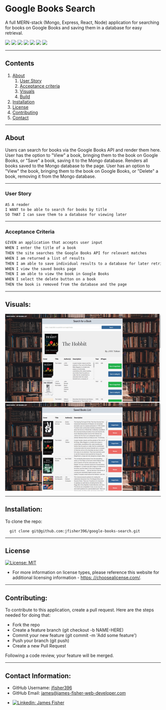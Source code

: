 # Google Books Search

A full MERN-stack (Mongo, Express, React, Node) application for searching for books on Google Books and saving them in a database for easy retrieval.

<p>
    <img src="https://img.shields.io/badge/-React-red" />
    <img src="https://img.shields.io/badge/-CSS-lightgrey" />
    <img src="https://img.shields.io/badge/-JavaScript-blue" />
    <img src="https://img.shields.io/badge/-Express-blueviolet" />
    <img src="https://img.shields.io/badge/Mongo-orange"  />
    <img src="https://img.shields.io/badge/-Node-green" />
    <img src="https://img.shields.io/badge/-Axios-yellow" />
</p>

  
---
  ## Contents

  1. [About](#about)
      1. [User Story](#user%20story)
      2. [Acceptance criteria](#acceptance%20criteria)
      3. [Visuals](#visuals)
      4. [Build](#build)
  2. [Installation](#installation)
  3. [License](#license)
  4. [Contributing](#contributing)
  5. [Contact](#contact-information)

---
  ## About

  Users can search for books via the Google Books API and render them here. User has the option to "View" a book, bringing them to the book on Google Books, or "Save" a book, saving it to the Mongo database. Renders all books saved to the Mongo database to the page. User has an option to "View" the book, bringing them to the book on Google Books, or "Delete" a book, removing it from the Mongo database. 

---

  ### User Story
  
  
```
AS A reader
I WANT to be able to search for books by title
SO THAT I can save them to a database for viewing later
```

---

  ### Acceptance Criteria
  
```md
GIVEN an application that accepts user input
WHEN I enter the title of a book
THEN the site searches the Google Books API for relevant matches
WHEN I am returned a list of results
THEN I am able to save individual results to a database for later retrieval or to view that book on Google Books
WHEN I view the saved books page
THEN I am able to view the book in Google Books
WHEN I select the delete button on a book
THEN the book is removed from the database and the page
```
  
---
## Visuals:

![screenshot 1](media/my-books-list1.png)
![screenshot 2](media/my-books-list2.png)
  
---

## Installation:
  

  To clone the repo:
  
      git clone git@github.com:jfisher396/google-books-search.git
  
---

## License
  [![License: MIT](https://img.shields.io/badge/License-MIT-yellow.svg)](https://opensource.org/licenses/MIT)
  * For more information on license types, please reference this website
  for additional licensing information - [https: //choosealicense.com/](https://choosealicense.com/).

---

## Contributing:
  
  To contribute to this application, create a pull request.
  Here are the steps needed for doing that:
  - Fork the repo
  - Create a feature branch (git checkout -b NAME-HERE)
  - Commit your new feature (git commit -m 'Add some feature')
  - Push your branch (git push)
  - Create a new Pull Request

  Following a code review, your feature will be merged.


---

## Contact Information:
  * GitHub Username: [jfisher396](https://github.com/jfisher396)
  * GitHub Email: james@james-fisher-web-developer.com
  * <p>
    <a href="https://www.linkedin.com/in/jamesfisher-webdev/"><img alt="Linkedin: James Fisher" src="https://img.shields.io/badge/LinkedIn-0077B5?style=for-the-badge&logo=linkedin&logoColor=white" target="_blank" /></a>
    </p>
  